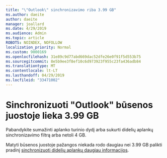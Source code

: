 ```yaml
---
title: "\"Outlook\" sinchronizavimo riba 3.99 GB"
ms.author: daeite
author: daeite
manager: joallard
ms.date: 4/29/2019
ms.audience: Admin
ms.topic: article
ROBOTS: NOINDEX, NOFOLLOW
localization_priority: Normal
ms.custom: 9000169
ms.openlocfilehash: 31e89c9d77abd669dac52dfe26e0f91f5d553b75
ms.sourcegitcommit: 8e5b9ee3f8ef10c6d973923f955c23fa436adb84
ms.translationtype: MT
ms.contentlocale: lt-LT
ms.lasthandoff: 04/29/2019
ms.locfileid: "33471002"
---
```

# <a name="outlook-sync-status-bar-remains-at-399-gb"></a>Sinchronizuoti "Outlook" būsenos juostoje lieka 3.99 GB

Pabandykite sumažinti aplanko turinio dydį arba sukurti didelių aplankų sinchronizavimo filtrą arba netoli 4 GB.

Matyti būsenos juostoje pažangos niekada rodo daugiau nei 3.99 GB palikti pradinį [sinchronizuoti didelių aplankų daugiau informacijos](https://support.microsoft.com/en-us/help/2738323/status-bar-progress-never-shows-more-than-3-99-gb-remaining-on-initial).